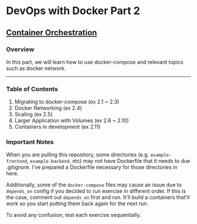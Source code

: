 # DevOps with Docker Part 2

## [Container Orchestration](https://devopswithdocker.com/part2/)

### Overview

In this part, we will learn how to use docker-compose and relevant topics such as docker network.

---

### Table of Contents

1. Migrating to docker-compose (ex 2.1 ~ 2.3)
2. Docker Networking (ex 2.4)
3. Scaling (ex 2.5)
4. Larger Application with Volumes (ex 2.6 ~ 2.10)
5. Containers in development (ex 2.11)

### Important Notes
When you are pulling this repository, some directories (e.g. `example-frontend`, `example-backend`, etc) may not have Dockerfile that it needs to due .gitignore. I've prepared a Dockerfile necessary for those directories in here. 

Additionally, some of the `docker-compose` files may cause an issue due to `depends_on` config if you decided to run exercise in different order. If this is the case, comment out `depends_on` first and run. It'll build a containers that'll work so you start putting them back again for the next run.

To avoid any confusion, test each exercise sequentially.
